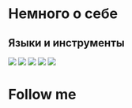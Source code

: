 # Немного о себе

## Языки и инструменты
![](https://img.shields.io/badge/-Python-FFFFFF?style=for-the-badge&logo=Python&labelColor=#3776AB)
![](https://img.shields.io/badge/-SQL-FFFFFF?style=for-the-badge&logo=MySQL&labelColor=#4479A1)
![](https://img.shields.io/badge/-GitHub-FFFFFF?style=for-the-badge&logo=git&labelColor=#181717)
![](https://img.shields.io/badge/-Pycharm-FFFFFF?style=for-the-badge&logo=Pycharm&labelColor=#FFFFFF)
![](https://img.shields.io/badge/-Jupyter-FFFFFF?style=for-the-badge&logo=Jupyter&labelColor=#F37626)
# Follow me
